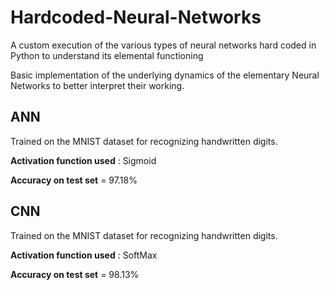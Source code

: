 # Hardcoded-Neural-Networks
A custom execution of the various types of neural networks hard coded in Python to understand its elemental functioning 

Basic implementation of the underlying dynamics of the elementary Neural Networks to better interpret their working.  

## ANN
Trained on the MNIST dataset for recognizing handwritten digits.

**Activation function used** : Sigmoid 

**Accuracy on test set** = 97.18%

## CNN
Trained on the MNIST dataset for recognizing handwritten digits.

**Activation function used** : SoftMax

**Accuracy on test set** = 98.13%



